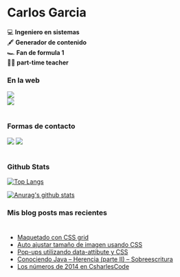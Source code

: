 # Carlos Garcia

💻 **Ingeniero en sistemas**  
🖋 **Generador de contenido**  
🏎 **Fan de formula 1**  
👨‍🏫 **part-time teacher**  

### En la web
[<img src="https://img.shields.io/website?label=csharlscode&url=https%3A%2F%2Fcharlescode.wordpress.com"/>](https://charlescode.wordpress.com)  
[<img src="https://img.shields.io/stackexchange/stackoverflow/r/2096394?order=desc&sort=reputation&site=stackoverflow?style=plastic"/>](https://stackoverflow.com/users/2096394/csharls)

#
### Formas de contacto  

[<img src="https://img.icons8.com/android/24/000000/twitter.png"/>](https://twitter.com/csharls) 
[<img src="https://img.icons8.com/android/24/000000/linkedin.png"/>](www.linkedin.com/in/csharls)

#
### Github Stats

[![Top Langs](https://github-readme-stats.vercel.app/api/top-langs/?username=CSharles&layout=compact)](https://github.com/anuraghazra/github-readme-stats)  

[![Anurag's github stats](https://github-readme-stats.vercel.app/api?username=CSharles)](https://github.com/anuraghazra/github-readme-stats)  


### Mis blog posts mas recientes
#
<!-- BLOG-POST-LIST:START -->
- [Maquetado con CSS grid](https://charlescode.wordpress.com/2020/10/24/maquetado-con-css-grid/)
- [Auto ajustar tamaño de imagen usando CSS](https://charlescode.wordpress.com/2015/08/06/auto-ajustar-tamano-de-imagen-usando-css/)
- [Pop-ups utilizando data-attibute y CSS](https://charlescode.wordpress.com/2015/08/06/pop-ups-utilizando-data-attibute-y-css/)
- [Conociendo Java – Herencia (parte II) – Sobreescritura](https://charlescode.wordpress.com/2015/08/06/conociendo-java-herencia-parte-ii-sobreescritura/)
- [Los números de 2014 en CsharlesCode](https://charlescode.wordpress.com/2014/12/30/los-numeros-de-2014/)
<!-- BLOG-POST-LIST:END -->


[website]:https://charlescode.wordpress.com
[twitter]:https://twitter.com/csharls
[linkedin]:www.linkedin.com/in/csharls
[stackoverflow]:https://stackoverflow.com/users/2096394/csharls
